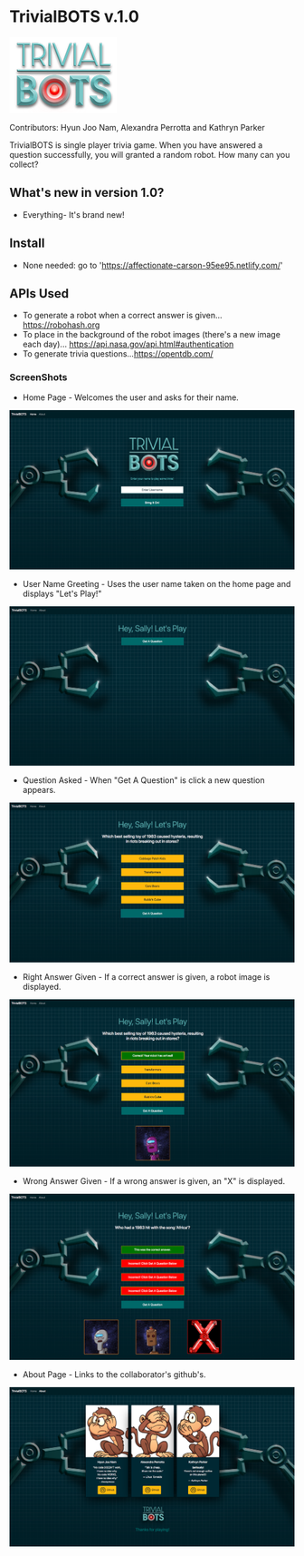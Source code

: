 # TrivialBOTS v.1.0

![rivialBOTS Logo](/img/trivialBOTS_logo_sm.png "TrivialBOTS Logo")

Contributors: Hyun Joo Nam, Alexandra Perrotta and Kathryn Parker


TrivialBOTS is single player trivia game. When you have answered a question successfully, you will granted a random robot. How many can you collect?

## What's new in version 1.0?

* Everything- It's brand new!

## Install

* None needed: go to 'https://affectionate-carson-95ee95.netlify.com/'


## APIs Used

* To generate a robot when a correct answer is given... https://robohash.org
* To place in the background of the robot images (there's a new image each day)... https://api.nasa.gov/api.html#authentication
* To generate trivia questions...https://opentdb.com/

### ScreenShots

* Home Page - Welcomes the user and asks for their name.

![Home Page](/img/home_sc.png "Home Page")

* User Name Greeting - Uses the user name taken on the home page and displays "Let's Play!"

![User Name Greeting](/img/user_hello_sc.png "User Name Greeting")

* Question Asked - When "Get A Question" is click a new question appears.

![Question Asked](/img/question_sc.png "Question Asked")

* Right Answer Given - If a correct answer is given, a robot image is displayed.

![Answer Given](/img/right_sc.png "Answer Given")

* Wrong Answer Given - If a wrong answer is given, an "X" is displayed.

![Answer Given](/img/wrong_sc.png "Answer Given")

* About Page - Links to the collaborator's github's.

![About Page](/img/about_sc.png "About Page")